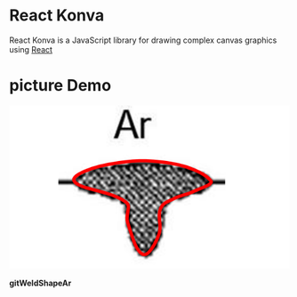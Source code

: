 # React Konva

React Konva is a JavaScript library for drawing complex canvas graphics using [React](https://reactjs.org/)

# picture Demo

![Demo](./img.png)

**gitWeldShapeAr**
